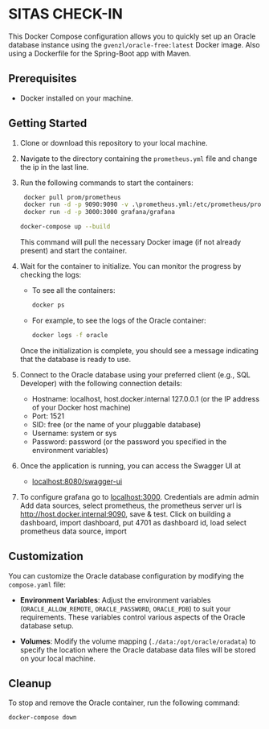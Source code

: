 # SITAS CHECK-IN

This Docker Compose configuration allows you to quickly set up an Oracle database instance using the `gvenzl/oracle-free:latest` Docker image.
Also using a Dockerfile for the Spring-Boot app with Maven.

## Prerequisites

- Docker installed on your machine.

## Getting Started

1. Clone or download this repository to your local machine.

2. Navigate to the directory containing the `prometheus.yml` file and change the ip in the last line.

3. Run the following commands to start the containers:
   ```bash
    docker pull prom/prometheus
    docker run -d -p 9090:9090 -v .\prometheus.yml:/etc/prometheus/prometheus.yml prom/prometheus
    docker run -d -p 3000:3000 grafana/grafana
    ```
    ```bash
    docker-compose up --build
    ```

   This command will pull the necessary Docker image (if not already present) and start the container.

4. Wait for the container to initialize. You can monitor the progress by checking the logs:

    - To see all the containers:

      ```bash
      docker ps
      ```

    - For example, to see the logs of the Oracle container:

      ```bash
      docker logs -f oracle
      ```

   Once the initialization is complete, you should see a message indicating that the database is ready to use.

5. Connect to the Oracle database using your preferred client (e.g., SQL Developer) with the following connection details:

    - Hostname: localhost, host.docker.internal 127.0.0.1 (or the IP address of your Docker host machine)
    - Port: 1521
    - SID: free (or the name of your pluggable database)
    - Username: system or sys
    - Password: password (or the password you specified in the environment variables)
    
6. Once the application is running, you can access the Swagger UI at

   - [localhost:8080/swagger-ui](http://localhost:8080/swagger-ui.html)

7. To configure grafana go to  [localhost:3000](http://localhost:3000/). Credentials are admin admin
Add data sources, select prometheus, the prometheus server url is http://host.docker.internal:9090, 
save & test. Click on building a dashboard, import dashboard, put 4701 as dashboard id, load
select prometheus data source, import

## Customization

You can customize the Oracle database configuration by modifying the `compose.yaml` file:

- **Environment Variables**: Adjust the environment variables (`ORACLE_ALLOW_REMOTE`, `ORACLE_PASSWORD`, `ORACLE_PDB`) to suit your requirements. These variables control various aspects of the Oracle database setup.

- **Volumes**: Modify the volume mapping (`./data:/opt/oracle/oradata`) to specify the location where the Oracle database data files will be stored on your local machine.

## Cleanup

To stop and remove the Oracle container, run the following command:

```bash
docker-compose down
